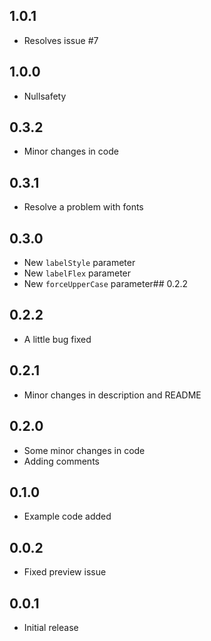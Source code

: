 ## 1.0.1
* Resolves issue #7

## 1.0.0
* Nullsafety

## 0.3.2
* Minor changes in code

## 0.3.1
* Resolve a problem with fonts

## 0.3.0
* New `labelStyle` parameter
* New `labelFlex` parameter
* New `forceUpperCase` parameter## 0.2.2

## 0.2.2
* A little bug fixed

## 0.2.1
* Minor changes in description and README

## 0.2.0
* Some minor changes in code
* Adding comments

## 0.1.0
* Example code added

## 0.0.2
* Fixed preview issue

## 0.0.1
* Initial release
